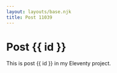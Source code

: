 ```yaml
---
layout: layouts/base.njk
title: Post 11039
---
```


# Post {{ id }}

This is post {{ id }} in my Eleventy project.
